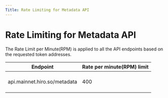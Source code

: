 ```yaml
---
Title: Rate Limiting for Metadata API
---
```


# Rate Limiting for Metadata API

The Rate Limit per Minute(RPM) is applied to all the API endpoints based on the requested token addresses.

| **Endpoint**                                                                                | **Rate per minute(RPM) limit** |
| ------------------------------------------------------------------------------------------- |-----------------------|
| api.mainnet.hiro.so/metadata | <br/> 400 <br/> <br/> |